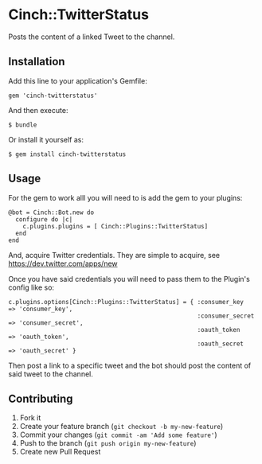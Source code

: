 # Cinch::TwitterStatus

Posts the content of a linked Tweet to the channel.

## Installation

Add this line to your application's Gemfile:

    gem 'cinch-twitterstatus'

And then execute:

    $ bundle

Or install it yourself as:

    $ gem install cinch-twitterstatus

## Usage

For the gem to work alll you will need to is add the gem to your plugins:

    @bot = Cinch::Bot.new do
      configure do |c|
        c.plugins.plugins = [ Cinch::Plugins::TwitterStatus]
      end
    end

And, acquire Twitter credentials. They are simple to acquire, see https://dev.twitter.com/apps/new

Once you have said credentials you will need to pass them to the Plugin's config like so:

    c.plugins.options[Cinch::Plugins::TwitterStatus] = { :consumer_key    => 'consumer_key',
                                                         :consumer_secret => 'consumer_secret',
                                                         :oauth_token     => 'oauth_token',
                                                         :oauth_secret    => 'oauth_secret' }

Then post a link to a specific tweet and the bot should post the content of said tweet to the channel.

## Contributing

1. Fork it
2. Create your feature branch (`git checkout -b my-new-feature`)
3. Commit your changes (`git commit -am 'Add some feature'`)
4. Push to the branch (`git push origin my-new-feature`)
5. Create new Pull Request
